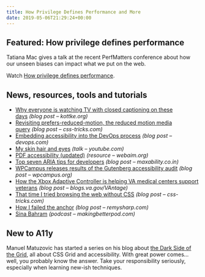 ```yaml
---
title: How Privilege Defines Performance and More
date: 2019-05-06T21:29:24+00:00
---
```


## Featured: How privilege defines performance

Tatiana Mac gives a talk at the recent PerfMatters conference about how our unseen biases can impact what we put on the web.

Watch [How privilege defines performance](https://www.youtube.com/watch?v=nQq_gZiZ-jg).

## News, resources, tools and tutorials

* [Why everyone is watching TV with closed captioning on these days](https://kottke.org/19/04/why-everyone-is-watching-tv-with-closed-captioning-on-these-days) _(blog post – kottke.org)_
* [Revisiting prefers-reduced-motion, the reduced motion media query](https://css-tricks.com/revisiting-prefers-reduced-motion-the-reduced-motion-media-query/) _(blog post – css-tricks.com)_
* [Embedding accessibility into the DevOps process](https://devops.com/embedding-accessibility-into-the-devops-process/) _(blog post – devops.com)_
* [My skin hair and eyes](https://www.youtube.com/watch?v=67I2_vlAg5U) _(talk – youtube.com)_
* [PDF accessibility (updated)](https://webaim.org/techniques/acrobat/) _(resource – webaim.org)_
* [Top seven ARIA tips for developers](https://www.maxability.co.in/2019/05/top-7-aria-tips-for-developers/) _(blog post – maxability.co.in)_
* [WPCampus releases results of the Gutenberg accessibility audit](https://wpcampus.org/2019/05/gutenberg-audit-results/) _(blog post – wpcampus.org)_
* [How the Xbox Adaptive Controller is helping VA medical centers support veterans](https://www.blogs.va.gov/VAntage/59625/xbox-adaptive-controller-helping-va-medical-centers-support-veterans/) _(blog post – blogs.va.gov/VAntage)_
* [That time I tried browsing the web without CSS](https://css-tricks.com/that-time-i-tried-browsing-the-web-without-css/) _(blog post – css-tricks.com)_
* [How I failed the anchor](https://remysharp.com/2019/04/04/how-i-failed-the-a) _(blog post – remysharp.com)_
* [Sina Bahram](https://www.makingbetterpod.com/2019/04/02/episode-one-sina-bahram/) _(podcast – makingbetterpod.com)_

## New to A11y

Manuel Matuzovic has started a series on his blog about [the Dark Side of the Grid](https://www.matuzo.at/blog/the-dark-side-of-the-grid/), all about CSS Grid and accessibility. With great power comes... well, you probably know the answer. Take your responsibility seriously, especially when learning new-ish techniques.